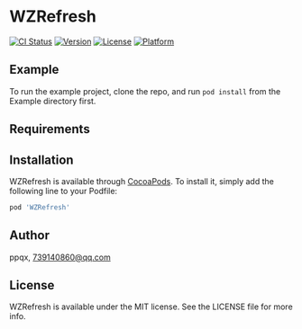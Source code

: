 # WZRefresh

[![CI Status](https://img.shields.io/travis/ppqx/WZRefresh.svg?style=flat)](https://travis-ci.org/ppqx/WZRefresh)
[![Version](https://img.shields.io/cocoapods/v/WZRefresh.svg?style=flat)](https://cocoapods.org/pods/WZRefresh)
[![License](https://img.shields.io/cocoapods/l/WZRefresh.svg?style=flat)](https://cocoapods.org/pods/WZRefresh)
[![Platform](https://img.shields.io/cocoapods/p/WZRefresh.svg?style=flat)](https://cocoapods.org/pods/WZRefresh)

## Example

To run the example project, clone the repo, and run `pod install` from the Example directory first.

## Requirements

## Installation

WZRefresh is available through [CocoaPods](https://cocoapods.org). To install
it, simply add the following line to your Podfile:

```ruby
pod 'WZRefresh'
```

## Author

ppqx, 739140860@qq.com

## License

WZRefresh is available under the MIT license. See the LICENSE file for more info.
